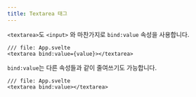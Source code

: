 ```yaml
---
title: Textarea 태그
---
```


`<textarea>`도 `<input>` 와 마찬가지로 `bind:value` 속성을 사용합니다.



```svelte
/// file: App.svelte
<textarea bind:value={value}></textarea>
```



`bind:value`는 다른 속성들과 같이 줄여쓰기도 가능합니다.



```svelte
/// file: App.svelte
<textarea bind:value></textarea>
```
